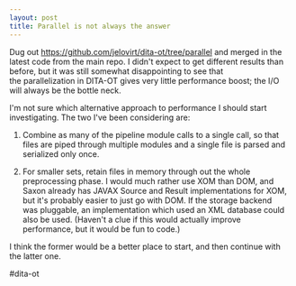 ```yaml
---
layout: post
title: Parallel is not always the answer
---
```

Dug out https://github.com/jelovirt/dita-ot/tree/parallel and merged in the latest code from the main repo. I didn't expect to get different results than before, but it was still somewhat disappointing to see that the parallelization in DITA-OT gives very little performance boost; the I/O will always be the bottle neck.

I'm not sure which alternative approach to performance I should start investigating. The two I've been considering are:

1. Combine as many of the pipeline module calls to a single call, so that files are piped through multiple modules and a single file is parsed and serialized only once.

2. For smaller sets, retain files in memory through out the whole preprocessing phase. I would much rather use XOM than DOM, and Saxon already has JAVAX Source and Result implementations for XOM, but it's probably easier to just go with DOM. If the storage backend was pluggable, an implementation which used an XML database could also be used. (Haven't a clue if this would actually improve performance, but it would be fun to code.)

I think the former would be a better place to start, and then continue with the latter one. 

\#dita-ot